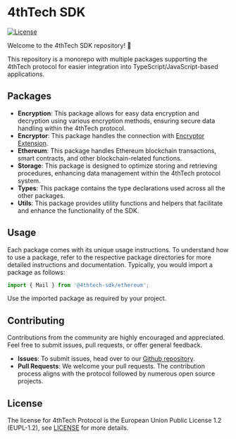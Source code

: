 # 4thTech SDK

[![License](https://img.shields.io/badge/License-EUPL_1.2-blue)](https://github.com/4thtech/sdk-js/blob/main/LICENSE.md)

Welcome to the 4thTech SDK repository! 👋

This repository is a monorepo with multiple packages supporting the 4thTech protocol for easier integration into
TypeScript/JavaScript-based applications.

## Packages

- **Encryption**: This package allows for easy data encryption and decryption using various encryption methods, ensuring
  secure data handling within the 4thTech protocol.
- **Encryptor**: This package handles the connection with [Encryptor Extension].
- **Ethereum**: This package handles Ethereum blockchain transactions, smart contracts, and other blockchain-related
  functions.
- **Storage**: This package is designed to optimize storing and retrieving procedures, enhancing data management within
  the 4thTech protocol system.
- **Types**: This package contains the type declarations used across all the other packages.
- **Utils**: This package provides utility functions and helpers that facilitate and enhance the functionality of the SDK.

## Usage

Each package comes with its unique usage instructions. To understand how to use a package, refer to the respective
package directories for more detailed instructions and documentation.
Typically, you would import a package as follows:

```ts
import { Mail } from '@4thtech-sdk/ethereum';
```

Use the imported package as required by your project.

## Contributing

Contributions from the community are highly encouraged and appreciated. Feel free to submit issues, pull requests, or
offer general feedback.

- **Issues**: To submit issues, head over to our [Github repository](https://github.com/4thtech/sdk-js/issues).
- **Pull Requests**: We welcome your pull requests. The contribution process aligns with the protocol followed by
  numerous open source projects.

## License

The license for 4thTech Protocol is the European Union Public License 1.2 (EUPL-1.2),
see [LICENSE](https://github.com/4thtech/sdk-js/blob/main/LICENSE.md) for more details.

[Encryptor Extension]: https://chrome.google.com/webstore/detail/encryptor/feolajpinjjfikmmeknkdjbllbppojij
